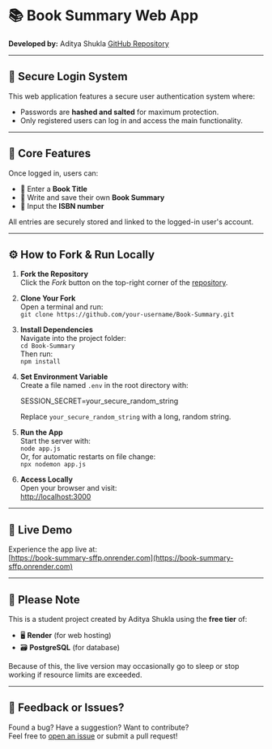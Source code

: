 📚 Book Summary Web App
=======================

**Developed by:** Aditya Shukla     [GitHub Repository](https://github.com/Aditya-Shukla-Professional/Book-Summary.git)

* * *

🔐 Secure Login System
----------------------

This web application features a secure user authentication system where:

*   Passwords are **hashed and salted** for maximum protection.
*   Only registered users can log in and access the main functionality.

* * *

📖 Core Features
----------------

Once logged in, users can:

*   📝 Enter a **Book Title**
*   📄 Write and save their own **Book Summary**
*   🔢 Input the **ISBN number**

All entries are securely stored and linked to the logged-in user's account.

* * *

⚙️ How to Fork & Run Locally
----------------------------

1.  **Fork the Repository**  
    Click the _Fork_ button on the top-right corner of the [repository](https://github.com/Aditya-Shukla-Professional/Book-Summary.git).
2.  **Clone Your Fork**  
    Open a terminal and run:  
    `git clone https://github.com/your-username/Book-Summary.git`
3.  **Install Dependencies**  
    Navigate into the project folder:  
    `cd Book-Summary`  
    Then run:  
    `npm install`
4.  **Set Environment Variable**  
    Create a file named `.env` in the root directory with:  
    
    SESSION\_SECRET=your\_secure\_random\_string
        
    
    Replace `your_secure_random_string` with a long, random string.
5.  **Run the App**  
    Start the server with:  
    `node app.js`  
    Or, for automatic restarts on file change:  
    `npx nodemon app.js`
6.  **Access Locally**  
    Open your browser and visit:  
    [http://localhost:3000](http://localhost:3000)

* * *

🚀 Live Demo
------------

Experience the app live at:  
[https://book-summary-sffp.onrender.com](https://book-summary-sffp.onrender.com)

* * *

📌 Please Note
--------------

This is a student project created by Aditya Shukla using the **free tier** of:

*   🖥️ **Render** (for web hosting)
*   🗃️ **PostgreSQL** (for database)

Because of this, the live version may occasionally go to sleep or stop working if resource limits are exceeded.

* * *

💬 Feedback or Issues?
----------------------

Found a bug? Have a suggestion? Want to contribute?  
Feel free to [open an issue](https://github.com/Aditya-Shukla-Professional/Book-Summary/issues) or submit a pull request!
